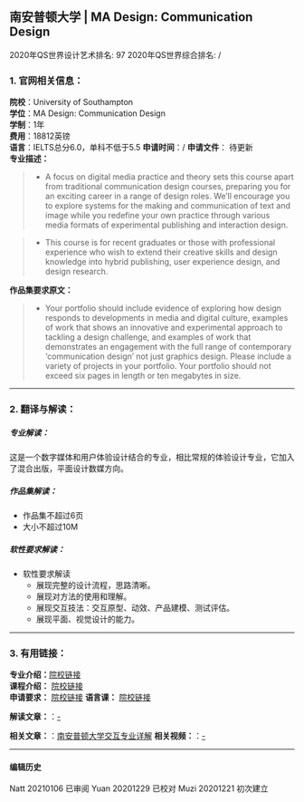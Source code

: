 ## 南安普顿大学 | MA Design: Communication Design

2020年QS世界设计艺术排名: 97
2020年QS世界综合排名: /

### 1. 官网相关信息：

**院校**：University of Southampton  
**学位**：MA Design: Communication Design  
**学制**：1年  
**费用**：18812英镑  
**语言**：IELTS总分6.0，单科不低于5.5
**申请时间**：/
**申请文件**： 待更新  
**专业描述：**   
> - A focus on digital media practice and theory sets this course apart from traditional communication design courses, preparing you for an exciting career in a range of design roles. We’ll encourage you to explore systems for the making and communication of text and image while you redefine your own practice through various media formats of experimental publishing and interaction design.

> - This course is for recent graduates or those with professional experience who wish to extend their creative skills and design knowledge into hybrid publishing, user experience design, and design research.

**作品集要求原文：**   

> - Your portfolio should include evidence of exploring how design responds to developments in media and digital culture, examples of work that shows an innovative and experimental approach to tackling a design challenge, and examples of work that demonstrates an engagement with the full range of contemporary ‘communication design’ not just graphics design. Please include a variety of projects in your portfolio. Your portfolio should not exceed six pages in length or ten megabytes in size.


---


### 2. 翻译与解读：
##### 专业解读：
这是一个数字媒体和用户体验设计结合的专业，相比常规的体验设计专业，它加入了混合出版，平面设计数媒方向。

##### 作品集解读：
- 作品集不超过6页
- 大小不超过10M  




##### 软性要求解读：
- 软性要求解读
  - 展现完整的设计流程，思路清晰。
  - 展现对方法的使用和理解。
  - 展现交互技法：交互原型、动效、产品建模、测试评估。
  - 展现平面、视觉设计的能力。



---


### 3. 有用链接：

**专业介绍：**[院校链接](https://www.southampton.ac.uk/wsa/postgraduate/taught_courses/ma_communication_design.page)  
**课程介绍：** [院校链接](https://www.southampton.ac.uk/~assets/doc/specs/2021-ma-communication-design-7818.pdf)  
**申请要求：** [院校链接](https://www.southampton.ac.uk/uni-life/international/your-country/asia/china.page#entryreqs)
**语言课：** [院校链接](https://www.southampton.ac.uk/courses/pre-sessional-language-courses.page)

**解读文章：**：[-]()  

**相关文章：**：[南安普顿大学交互专业详解](http://www.makebi.net/28518.html)
**相关视频：**：[-]()




---


#### 编辑历史
Natt 20210106 已审阅
Yuan 20201229 已校对
Muzi 20201221 初次建立
